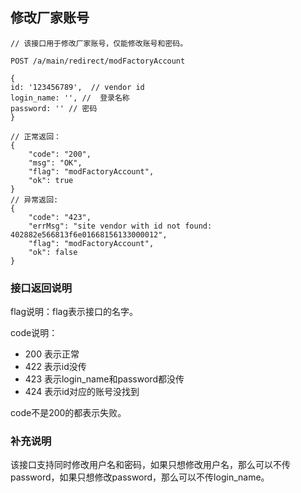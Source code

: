 
## 修改厂家账号

```
// 该接口用于修改厂家账号，仅能修改账号和密码。

POST /a/main/redirect/modFactoryAccount

{
id: '123456789',  // vendor id
login_name: '', //  登录名称
password: '' // 密码
}

// 正常返回：
{
    "code": "200",
    "msg": "OK",
    "flag": "modFactoryAccount",
    "ok": true
}
// 异常返回:
{
    "code": "423",
    "errMsg": "site vendor with id not found: 402882e566813f6e01668156133000012",
    "flag": "modFactoryAccount",
    "ok": false
}
```

### 接口返回说明

flag说明：flag表示接口的名字。

code说明：

* 200 表示正常
* 422 表示id没传
* 423 表示login_name和password都没传
* 424 表示id对应的账号没找到

code不是200的都表示失败。

### 补充说明

该接口支持同时修改用户名和密码，如果只想修改用户名，那么可以不传password，如果只想修改password，那么可以不传login_name。
